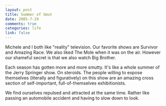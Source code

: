 ```yaml
--- 
layout: post
title: Summer of Smut
date: 2005-7-19
comments: true
categories: life
link: false
---
```

Michele and I both like "reality" television. Our favorite shows are Survivor and Amazing Race. We also liked The Mole when it was on the air. However our shameful secret is that we also watch Big Brother.

Each season has gotten more and more smutty. It's like a whole summer of the Jerry Springer show. On steroids. The people willing to expose themselves (literally and figuratively) on this show are an amazing cross section of self-important, full-of-themselves exhibitionists.

We find ourselves repulsed and attracted at the same time. Rather like passing an automobile accident and having to slow down to look.
